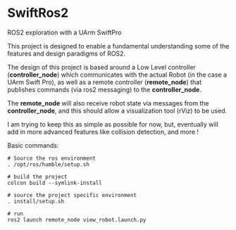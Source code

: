 # SwiftRos2
ROS2 exploration with a UArm SwiftPro 

This project is designed to enable a fundamental understanding some of the features and design paradigms of ROS2.

The design of this project is based around a Low Level controller (**controller_node**) which communicates with the actual Robot (in the case a UArm Swift Pro), as well as a remote controller (**remote_node**) that publishes commands (via ros2 messaging) to the **controller_node**.

The **remote_node** will also receive robot state via messages from the **controller_node**, and this should allow a visualization tool (rViz) to be used.

I am trying to keep this as simple as possible for now, but, eventually will add in more advanced features like collision detection, and more !

Basic commands:

```
# Source the ros environment
. /opt/ros/humble/setup.sh
```

```
# build the project
colcon build --symlink-install
```
```
# source the project specific environment
. install/setup.sh
```
```
# run 
ros2 launch remote_node view_robot.launch.py
```

